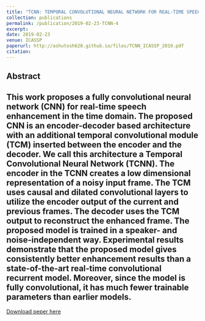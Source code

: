 ```yaml
---
title: "TCNN: TEMPORAL CONVOLUTIONAL NEURAL NETWORK FOR REAL-TIME SPEECH ENHANCEMENT IN THE TIME DOMAIN"
collection: publications
permalink: /publication/2019-02-23-TCNN-4
excerpt: 
date: 2019-02-23
venue: ICASSP
paperurl: http://ashutosh620.github.io/files/TCNN_ICASSP_2019.pdf
citation:
---
```

Abstract
---
This work proposes a fully convolutional neural network (CNN) for real-time speech enhancement in the time domain. The proposed CNN is an encoder-decoder based architecture with an additional temporal convolutional module (TCM) inserted between the encoder and the decoder. We call this architecture a Temporal Convolutional Neural Network (TCNN). The encoder in the TCNN creates a low dimensional representation of a noisy input frame. The TCM uses causal and dilated convolutional layers to utilize the encoder output of the current and previous frames. The decoder uses the TCM output to reconstruct the enhanced frame. The proposed model is trained in a speaker- and noise-independent way. Experimental results demonstrate that the proposed model gives consistently better enhancement results than a state-of-the-art real-time convolutional recurrent model. Moreover, since the model is fully convolutional, it has much fewer trainable parameters than earlier models.
---
[Download peper here](http://ashutosh620.github.io/files/TCNN_ICASSP_2019.pdf)
